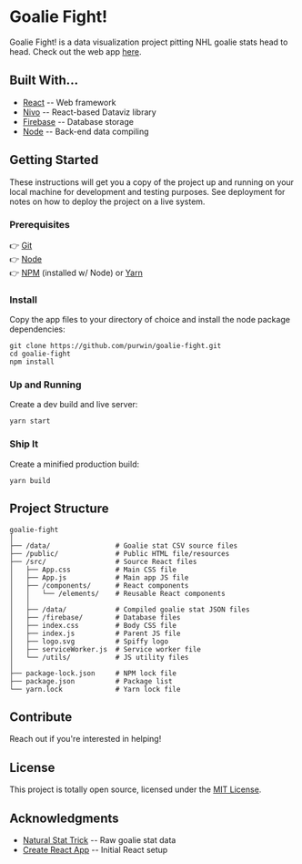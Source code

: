 # Goalie Fight!

Goalie Fight! is a data visualization project pitting NHL goalie stats head to head. Check out the web app [here](https://www.goaliefight.com/).

## Built With...

* [React](https://reactjs.org/) -- Web framework
* [Nivo](https://nivo.rocks/) -- React-based Dataviz library
* [Firebase](https://firebase.google.com) -- Database storage
* [Node](https://nodejs.org/en/) -- Back-end data compiling

## Getting Started

These instructions will get you a copy of the project up and running on your local machine for development and testing purposes. See deployment for notes on how to deploy the project on a live system.

### Prerequisites
👉 [Git](https://git-scm.com/)  
👉 [Node](https://nodejs.org/en/)  
👉 [NPM](https://www.npmjs.com/) (installed w/ Node) or [Yarn](https://yarnpkg.com/en/docs/install#mac-stable)

### Install
Copy the app files to your directory of choice and install the node package dependencies:
```
git clone https://github.com/purwin/goalie-fight.git
cd goalie-fight
npm install
```

### Up and Running
Create a dev build and live server:
```
yarn start
```

### Ship It
Create a minified production build:
```
yarn build
```

## Project Structure

```
goalie-fight
│
├── /data/                # Goalie stat CSV source files
├── /public/              # Public HTML file/resources
├── /src/                 # Source React files
│   ├── App.css           # Main CSS file
│   ├── App.js            # Main app JS file
│   ├── /components/      # React components 
│   │   └── /elements/    # Reusable React components
│   │
│   ├── /data/            # Compiled goalie stat JSON files
│   ├── /firebase/        # Database files
│   ├── index.css         # Body CSS file
│   ├── index.js          # Parent JS file
│   ├── logo.svg          # Spiffy logo
│   ├── serviceWorker.js  # Service worker file
│   └── /utils/           # JS utility files
│
├── package-lock.json     # NPM lock file
├── package.json          # Package list
└── yarn.lock             # Yarn lock file
```

## Contribute

Reach out if you're interested in helping!

## License

This project is totally open source, licensed under the [MIT License](LICENSE.md).

## Acknowledgments

* [Natural Stat Trick](https://www.naturalstattrick.com) -- Raw goalie stat data
* [Create React App](https://github.com/facebook/create-react-app) -- Initial React setup